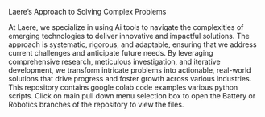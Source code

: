 Laere’s Approach to Solving Complex Problems

At Laere, we specialize in using Ai tools to navigate the complexities of emerging technologies to deliver innovative and impactful solutions. The approach is systematic, rigorous, and adaptable, ensuring that we address current challenges and anticipate future needs. By leveraging comprehensive research, meticulous investigation, and iterative development, we transform intricate problems into actionable, real-world solutions that drive progress and foster growth across various industries.  This repository contains google colab code examples various python scripts.  Click on main pull down menu selection box to open the Battery or Robotics branches of the repository to view the files.

<!---
Laere11/Laere11 is a ✨ special ✨ repository because its `README.md` (this file) appears on your GitHub profile.
You can click the Preview link to take a look at your changes.
--->
